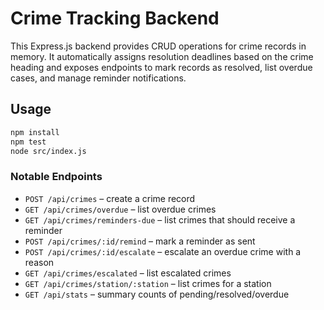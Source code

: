 # Crime Tracking Backend

This Express.js backend provides CRUD operations for crime records in memory. It automatically assigns resolution deadlines based on the crime heading and exposes endpoints to mark records as resolved, list overdue cases, and manage reminder notifications.

## Usage

```bash
npm install
npm test
node src/index.js
```

### Notable Endpoints

- `POST /api/crimes` – create a crime record
- `GET /api/crimes/overdue` – list overdue crimes
- `GET /api/crimes/reminders-due` – list crimes that should receive a reminder
- `POST /api/crimes/:id/remind` – mark a reminder as sent
- `POST /api/crimes/:id/escalate` – escalate an overdue crime with a reason
- `GET /api/crimes/escalated` – list escalated crimes
- `GET /api/crimes/station/:station` – list crimes for a station
- `GET /api/stats` – summary counts of pending/resolved/overdue
